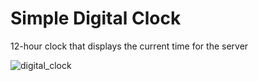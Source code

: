 # Simple Digital Clock

12-hour clock that displays the current time for the server

![digital_clock](https://user-images.githubusercontent.com/59924045/138770989-757de281-56f1-45bb-b0a1-c7dfd03f6ccf.png)

